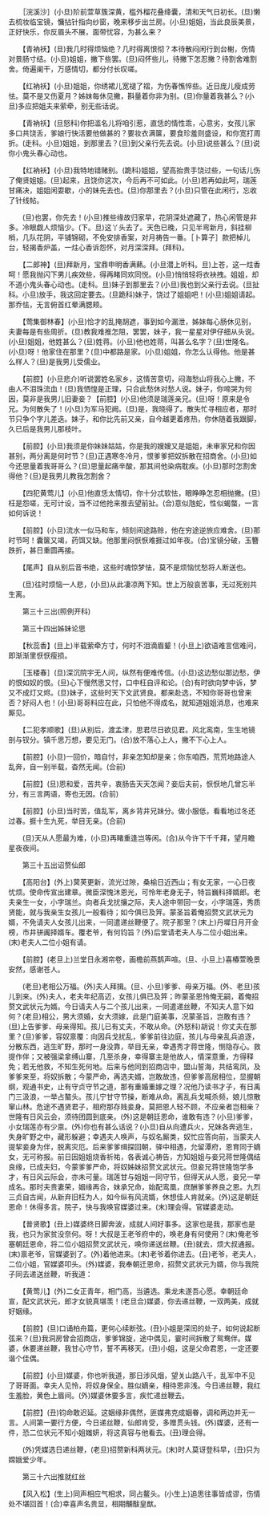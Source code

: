 <!-- { "loadSidebar": true } -->
　　［浣溪沙］(小旦)阶前萱草簇深黄，槛外榴花叠绛囊，清和天气日初长。(旦)懒去梳妆临宝镜，慵拈针指向纱窗，晚来移步出兰房。(小旦)姐姐，当此良辰美景，正好快乐，你反眉头不展，面带忧容，为甚么来？

　　【青衲袄】(旦)我几时得烦恼绝？几时得离恨彻？本待散闷闲行到台榭，伤情对景肠寸结。(小旦)姐姐，撇下些罢。(旦)闷怀些儿，待撇下怎忍撇？待割舍难割舍。倚遍阑干，万感情切，都分付长叹嗟。

　　【红衲袄】(小旦)姐姐，你绣裙儿宽褪了褶，为伤春憔悴些。近日庞儿瘦成劳怯。莫不是又伤夏月？姊妹每休见撇，斟量着你非为别。(旦)你量着我甚么？(小旦)多应把姐夫来萦牵，别无些话说。

　　【青衲袄】(旦怒科)你把滥名儿将咱引惹，直恁的情性乖，心意劣，女孩儿家多口共饶舌，爹娘行快活要他做甚的？要妆衣满箧，要食珍羞则盛设，和你宽打周折。(走科。小旦)姐姐，到那里去？(旦)到父亲行先去说。(小旦)说些甚么？(旦)说你小鬼头春心动也。

　　【红衲袄】(小旦)我特地错赌别。(跪科)姐姐，望高抬贵手饶过些，一句话儿伤了俺贤姐姐。(旦)起来，且饶你这次，今后再不可如此。(小旦)若再如此呵，瑞莲甘痛决，姐姐闲耍歇，小的妹先去也。(旦)你那里去？(小旦)只管在此闲行，忘收了针线帖。

　　(旦)也罢，你先去！(小旦)推些缘故归家早，花阴深处遮藏了，热心闲管是非多。冷眼觑人烦恼少。(下。旦)这丫头去了。天色已晚，只见半弯新月，斜挂柳梢，几队花阴，平铺锦砌，不免安排香案，对月祷告一番。［卜算子］款把棹儿台，轻揭香炉盖，一炷心香诉怨怀，对月深深拜。(拜科)。

　　【二郎神】(旦)拜新月，宝鼎申明香满爇。(小旦潜上听科。旦)上苍，这一炷香呵！愿我抛闪下男儿疾效些，得再睹同欢同悦。(小旦)悄悄轻将衣袂拽。姐姐，却不道小鬼头春心动也。(走科。旦)妹子到那里去？(小旦)我也到父亲行去说。(旦扯科。小旦)放手，我这回定要去。(旦跪科)妹子，饶过了姐姐吧！(小旦)姐姐请起。那乔怯，无言俯首红晕满腮颊。

　　【莺集御林春】(小旦)恰才的乱掩胡遮，事到如今漏泄，姊妹每心肠休见别，夫妻每是有些周折。(旦)教我难推怎阻，罢罢，妹子，我一星星对伊仔细从头说。(小旦)姐姐，他姓甚么？(旦)姓蒋。(小旦)他也姓蒋，叫甚么名字？(旦)世隆名。(小旦)呀！他家住在那里？(旦)中都路是家。(小旦)姐姐，你怎么认得他。他是甚么样人？(旦)是我男儿受儒业。

　　【前腔】(小旦悲介)听说罢姓名家乡，这情苦意切，闷海愁山将我心上撇，不由人不泪珠流血！(旦)我恓惶是正理，只合此愁休对愁人说。妹子，你啼哭为何因，莫非是我男儿旧妻妾？【前腔】(小旦)他须是瑞莲亲兄。(旦)呀！原来是令兄。为何散失了！(小旦)为军马犯阙。(旦)是，我晓得了。散失忙寻相应者，那时节只争个字儿差迭。妹子，和你比先前又亲，自今越更着疼热，你休随着我跟脚，久已后是我男儿那枝叶。

　　【前腔】(小旦)我须是你妹妹姑姑，你是我的嫂嫂又是姐姐，未审家兄和你因甚别，两分离是何时节？(旦)正遇寒冬冷月，恨爹爹把奴拆散在招商舍。(小旦)如今还思量着我哥哥么？(旦)思量起痛辛酸，那其间他染病耽疾。(小旦)那时怎割舍得他？(旦)是我男儿教我怎割舍？

　　【四犯黄莺儿】(小旦)他直恁太情切，你十分忒软怯，眼睁睁怎忍相抛撇。(旦)枉是怨嗟，无可计设，当不过他抢来推去望前扯。(合)意似虺蛇，性似蝎螫，一言如何诉说！

　　【前腔】(小旦)流水一似马和车，倾刻间途路赊，他在穷途逆旅应难舍。(旦)那时节呵！囊箧又竭，药饵又缺。他那里闷恹恹难捱过如年夜。(合)宝镜分破，玉簪跌折，甚日重圆再接。

　　【尾声】自从别后音书绝，这些时魂惊梦怯，莫不是烦恼忧愁将人断送也。

　　(旦)往时烦恼一人悲，(小旦)从此凄凉两下知。世上万般哀苦事，无过死别共生离。

　　第三十三出(照例开科)

　　第三十四出姊妹论思

　　【秋蕊香】(旦上)半载萦牵方寸，何时不泪滴眉颦！(小旦上)欲语难言信难问，即渐渐里恹恹瘦损。

　　［玉楼春］(旦)深沉院宇无人问，纵然有便难传信。(小旦)这边愁似那边愁，伊的恨如奴的恨。(旦)心下慢然思又忖，口中枉自评和论。(合)有时欲向梦中诉，梦又不成灯又烬。(旦)妹子，这些时天下文武贤良。都来赴选，不知你哥哥也曾来否？好闷人也！(小旦)哥哥料应在此，只怕他不得成名，就知道姐姐消息，也难来厮见。

　　【二犯孝顺歌】(旦)从别后，渡孟津，思君尽日欲见君。风北鸾南，生生地镜剖与钗分。镇千思万想，要见无门。(合)放不落心上人，撇不下心上人。

　　【前腔】(小旦)一回价，暗自忖，非亲怎知却是亲；你东咱西，荒荒地路途人乱奔，自一别半载，杳然无闻。(合前)

　　【前腔】(旦)恩和爱，苦共辛，衷肠告天天怎闻？妾后夫前，恹恹地几曾忘半分，有三言两语，寄也无因。(合前)

　　【前腔】(小旦)当时苦，值乱军，离乡背井兄妹分。做小服低，看看地过冬还过春。捱十生九死，举目无亲。(合前)

　　(旦)天从人愿最为难，(小旦)再睹重逢岂等闲。(合)从今许下千千拜，望月瞻星夜夜间。

　　第三十五出诏赘仙郎

　　【高阳台】(外上)蓂荚更新，流光过隙，桑榆日近西山；有女无家，一心日夜忧烦。使命传宣出建章。微臣深愧沐恩光，可怜年老身无子，特旨巍科择婿郎。老夫亲生一女，小字瑞兰。向者兵戈扰攘之际，夫人途中带回一女，小字瑞莲，秀质贤能，就与我亲生女孩儿一般看待；如今俱已及笄。蒙圣旨着俺招赘文武状元为婿，不免请夫人女孩儿出来，一同遣递丝鞭便了。院子那里？(末上)丹墀日月开金榜，市井骈阗择婿车。覆老爷，有何钧旨？(外)后堂请老夫人与二位小姐出来。(末)老夫人二位小姐有请。

　　【前腔】(老旦上)兰堂日永湘帘卷，画檐前燕鹊声喧。(旦、小旦上)喜椿萱晚景安然，感谢苍人。

　　(老旦)老相公万福。(外)夫人拜揖。(旦、小旦)爹爹、母亲万福。(外、老旦)孩儿到来。(外)夫人，老夫年纪高迈，女孩儿俱已及笄；昨蒙圣恩怜俺无嗣，着俺招赘文武状元为婿。今日请夫人与二个孩儿出来，一同遣递丝鞭，不知夫人意下如何？(老旦)相公，男大须婚，女大须嫁，此是门庭美事，况蒙圣旨，岂敢有违？(旦)上告爹爹、母亲得知。孩儿已有丈夫，不敢从命。(外怒科)胡说！你丈夫在那里？(旦)爹爹，容奴禀覆：向因兵戈扰乱，爹爹前往边庭，孩儿与母亲乱兵追逐，分散东西，逃生旷野，那时一身没靠，举目无亲，幸遇秀才蒋世隆，恻隐存心。救提作伴；又被强梁拿缚山寨，几至杀身，幸得寨主是他故人，情深意重，方得释免；若无他救，不知生死何地。后来与他同到招商店中，盟山誓海，共结鸾凤，及爹爹来至，将奴拆散；今蒙严命，再选夫婿，岂敢故违，但爹爹高居相位，显握朝纲，观通书史，止有守贞守节之道，那有重婚重嫁之理？况他乃读书才子，有日禹门三汲浪，一举占螯头。孩儿宁甘守节操，断难从命。离乱兵戈喊杀频，娘儿惊散窜山林。危途不遇贤君子，相府那存贱妾身。莫把恩人轻不顾，不应亲者岂相亲？世隆有日风云会，须待团圆到底亲。(外)这是朝廷恩命，谁敢有违？(小旦)爹爹，小女瑞莲亦有少禀。(外)你也有甚么话说？(小旦)自从向遭兵火，兄妹各奔逃生，失身旷野之中，藏形躲避；幸遇夫人唤声，与奴名厮类，奴忙应答向前，当蒙夫人提挈妾身为伴，脱离灾厄。后来爹爹缉探回朝，驿中相遇，允留潭府，恩育同于嫡女，无可称报。前日因姐姐烧香祈祐，各表诚心祷告，方知姐姐与妾兄蒋世隆偶结良缘，已成夫妇，今蒙爹爹严命，将奴姊妹招赘文武状元。但妾兄蒋世隆饱学多才，有日风云际会，亦未可量。瑞莲甘与姐姐一同守节，但得天从人愿，妾兄一举成名。那时夫贵妻荣，姻缘再合，妹承兄命，始配鸾凰，庶酬爹爹养良之恩。九烈三贞自古闻，从新弃旧枉为人，如今纵有风流婿，休想佳人肯就亲。(外)这是朝廷恩命！休得多言。院子，快与我唤官媒婆过来。(末)理会得。官媒婆走动。

　　【普贤歌】(丑上)媒婆终日脚奔波，成就人间好事多。这家也是我，那家也是我，也只为家贫没奈何。呀！大叔是王老爷府中的，唤老身有何使用？(末)俺老爷塞朝廷恩命，将二位小姐招赘文武状元，唤你递送丝鞭。(丑)就去，烦大叔通报。(末)禀老爷，官媒婆到了。(外)着他进来。(末)老爷着你进去。(丑)老爷，老夫人，二位小姐，官媒婆叩头。(外)媒婆，我奉朝迁恩命，招赘文武状元为婿，你与我院子同去递送丝鞭，听我道：

　　【黄莺儿】(外)二女正青年，相门高，当遴选。乘龙未遂吾心愿。幸朝廷命宣，配文武状元，郎才女貌真堪羡！(老旦合)媒婆，你去递丝鞭，一双两美，成就好姻缘。

　　【前腔】(旦)口诵柏舟篇，更何心续断弦。(丑)小姐是深闰的处子，如何说起断弦来？(旦)我洞房曾会招商店，爹爹锦旋，途中偶见，霎时间拆散了鸳鸯伴。媒婆，休要递丝鞭，我甘心守节，誓不再移天。(丑)小姐，这是父命君恩，一定还要谐个佳偶。

　　【前腔】(小旦)媒婆，你也听我道，那日涉风烟，望关山路八千，乱军中不见了哥哥面。幸夫人见怜，将奴身保全。胜似嫡亲，相待恩非浅。今日递丝鞭，我红生羞脸，黄色上眉间。(外)媒婆休要多言，疾忙递丝鞭去。

　　【前腔】(丑)钧命敢迟延。这姻缘非偶然，匪媒弗克成姻眷，调和两边并无一言。人间第一要行方便，今日递丝鞭，仙郎肯受，多赠贯头钱。(外)媒婆，还有一件，恐二位状元不知小姐媸妍，将这真容与他看去。(丑)理会得。

　　(外)凭媒选日递丝鞭，(老旦)招赘新科两状元。(末)时人莫讶登科早，(丑)只为嫦娥爱少年。

　　第三十六出推就红丝

　　【风入松】(生上)同声相应气相求，同占鳌头。(小生上)追思往事皆成谬，伤情处不堪回首！(合)幸喜声名贵显，相期黼黻皇猷。

